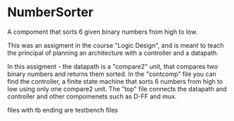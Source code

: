 # NumberSorter
A compoment that sorts 6 given binary numbers from high to low.

This was an assigment in the course "Logic Design", and is meant to teach the principal of planning an architecture with a controller and a datapath.

In this assigment - the datapath is a "compare2" unit, that compares two binary numbers and returns them sorted.
In the "contcomp" file you can find the controller, a finite state machine that sorts 6 numbers from high to low using only one compare2 unit.
The "top" file connects the datapath and controller and other compomenets such as D-FF and mux.

files with tb ending are testbench files
